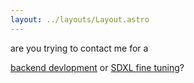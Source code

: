 ```yaml
---
layout: ../layouts/Layout.astro
---
```

<!-- Markdown Preview - https://dillinger.io/ -->

are you trying to contact me for a

[backend devlopment](/backend) or [SDXL fine tuning](/sdxl)?
